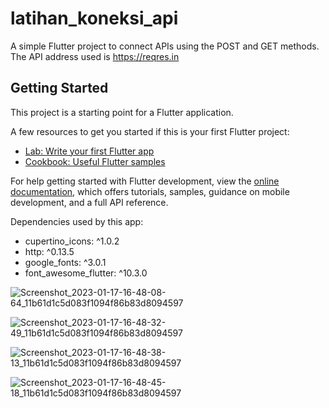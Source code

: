 # latihan_koneksi_api

A simple Flutter project to connect APIs using the POST and GET methods. The API address used is https://reqres.in

## Getting Started

This project is a starting point for a Flutter application.

A few resources to get you started if this is your first Flutter project:

- [Lab: Write your first Flutter app](https://docs.flutter.dev/get-started/codelab)
- [Cookbook: Useful Flutter samples](https://docs.flutter.dev/cookbook)

For help getting started with Flutter development, view the
[online documentation](https://docs.flutter.dev/), which offers tutorials,
samples, guidance on mobile development, and a full API reference.

Dependencies used by this app:
- cupertino_icons: ^1.0.2
- http: ^0.13.5
- google_fonts: ^3.0.1
- font_awesome_flutter: ^10.3.0

![Screenshot_2023-01-17-16-48-08-64_11b61d1c5d083f1094f86b83d8094597](https://user-images.githubusercontent.com/58968817/212866559-d39896e4-9a0c-45e5-a338-76f21f646b8c.jpg)

![Screenshot_2023-01-17-16-48-32-49_11b61d1c5d083f1094f86b83d8094597](https://user-images.githubusercontent.com/58968817/212866572-331980b8-a186-49bd-ab60-5d1cda5bcf76.jpg)

![Screenshot_2023-01-17-16-48-38-13_11b61d1c5d083f1094f86b83d8094597](https://user-images.githubusercontent.com/58968817/212866581-e803e697-f7b6-412f-ab09-158f90bf57cb.jpg)

![Screenshot_2023-01-17-16-48-45-18_11b61d1c5d083f1094f86b83d8094597](https://user-images.githubusercontent.com/58968817/212866593-527f0753-d279-4574-ab25-a9995ea933c5.jpg)

